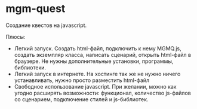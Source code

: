 # mgm-quest

Создание квестов на javascript.

Плюсы:
- Легкий запуск.
Создать html-файл, подключить к нему MGMQ.js, создать экземпляр класса, написать сценарий, открыть html-файл в браузере.
Не нужны дополнительные установки, программы, библиотеки.
- Легкий запуск в интернете.
На хостинге так же не нужно ничего устанавливать, нужно просто разместить html-файл
- Свободное использование javascript.
При желании, можно как угодно расширять возможности: функционал, количество js-файлов со сценарием, подключение стилей и js-библиотек.
